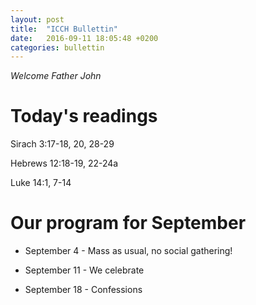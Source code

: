 ```yaml
---
layout: post
title:  "ICCH Bullettin"
date:   2016-09-11 18:05:48 +0200
categories: bullettin
---
```


*Welcome Father John*

# Today's readings

Sirach 3:17-18, 20, 28-29

Hebrews 12:18-19, 22-24a

Luke 14:1, 7-14

# Our program for September

- September 4 - Mass as usual, no social gathering!

- September 11 - We celebrate

- September 18 - Confessions
